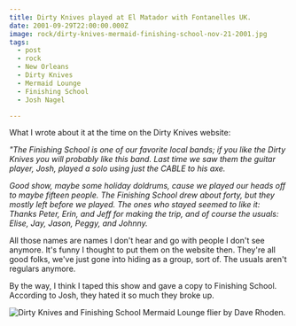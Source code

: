 ```yaml
---
title: Dirty Knives played at El Matador with Fontanelles UK.
date: 2001-09-29T22:00:00.000Z
image: rock/dirty-knives-mermaid-finishing-school-nov-21-2001.jpg
tags:
  - post 
  - rock
  - New Orleans
  - Dirty Knives
  - Mermaid Lounge
  - Finishing School
  - Josh Nagel

---
```


What I wrote about it at the time on the Dirty Knives website:

_"The Finishing School is one of our favorite local bands; if you like the Dirty Knives you will probably like this band. Last time we saw them the guitar player, Josh, played a solo using just the CABLE to his axe._

_Good show, maybe some holiday doldrums, cause we played our heads off to maybe fifteen people. The Finishing School drew about forty, but they mostly left before we played. The ones who stayed seemed to like it: Thanks Peter, Erin, and Jeff for making the trip, and of course the usuals: Elise, Jay, Jason, Peggy, and Johnny._

All those names are names I don't hear and go with people I don't see anymore. It's funny I thought to put them on the website then. They're all good folks, we've just gone into hiding as a group, sort of. The usuals aren't regulars anymore.

By the way, I think I taped this show and gave a copy to Finishing School. According to Josh, they hated it so much they broke up.

![Dirty Knives and Finishing School Mermaid Lounge flier by Dave Rhoden.](/static/img/rock/dirty-knives-mermaid-finishing-school-nov-21-2001.jpg "Dirty Knives and Finishing School Mermaid Lounge flier by Dave Rhoden.")

